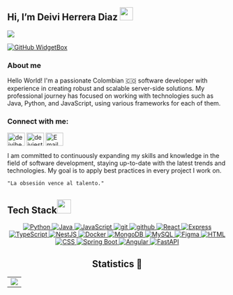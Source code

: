 ## Hi, I’m Deivi Herrera Diaz <img src = "https://raw.githubusercontent.com/MartinHeinz/MartinHeinz/master/wave.gif" width = 30px> 
<p>
  <a href="https://github.com/DeiviHerreraDiaz09"><img src="https://readme-typing-svg.herokuapp.com?&font=IBM+Plex+Sans&color=abcdef&size=20&lines=Welcome+to+my+GitHub+Profile!" /></a>
</p>

<p align ="center">
  
[![GitHub WidgetBox](https://github-widgetbox.vercel.app/api/profile?username=DeiviHerreraDiaz09&data=repositories,stars,commits&theme=viridescent)](https://github.com/Jurredr/github-widgetbox)
  </p>

<h3>About me</h3>
Hello World! I'm a passionate Colombian 🇨🇴 software developer with experience in creating robust and scalable server-side solutions. My professional journey has focused on working with technologies such as Java, Python, and JavaScript, using various frameworks for each of them.

<h3 align="left">Connect with me:</h3>
<p align="left">
<a href="https://www.linkedin.com/in/deiviherreradiaz09" target="blank"><img align="center" src="https://raw.githubusercontent.com/rahuldkjain/github-profile-readme-generator/master/src/images/icons/Social/linked-in-alt.svg" alt="deiviherreradiaz09" height="30" width="40" /></a>
<a href="https://www.instagram.com/deiviestiven16?igsh=M3Vvam8wN2k1MnJv" target="blank"><img align="center" src="https://raw.githubusercontent.com/rahuldkjain/github-profile-readme-generator/master/src/images/icons/Social/instagram.svg" alt="deiviestiven16" height="30" width="40" /></a>
<a href="mailto:herreradiazdeivistiven2004@gmail.com" target="blank"><img align="center" src="https://cdn-icons-png.flaticon.com/512/281/281769.png" alt="Email" height="30" width="40" /></a>
</p>

I am committed to continuously expanding my skills and knowledge in the field of software development, staying up-to-date with the latest trends and technologies. My goal is to apply best practices in every project I work on.

```
"La obsesión vence al talento." 
```
</p>


## Tech Stack<img src = "https://media2.giphy.com/media/QssGEmpkyEOhBCb7e1/giphy.gif?cid=ecf05e47a0n3gi1bfqntqmob8g9aid1oyj2wr3ds3mg700bl&rid=giphy.gif" width = 32px> 

<p align="center">
  <a href="https://www.python.org" target="_blank">
    <img alt="Python" src="https://img.shields.io/badge/Python-3776AB?style=for-the-badge&logo=python&logoColor=white">
  </a>
  <a href="https://www.java.com" target="_blank">
    <img alt="Java" src="https://img.shields.io/badge/Java-007396?style=for-the-badge&logo=java&logoColor=white">
  </a>
  <a href="https://developer.mozilla.org/en-US/docs/Web/JavaScript" target="_blank">
    <img alt="JavaScript" src="https://img.shields.io/badge/JavaScript-F7DF1E?style=for-the-badge&logo=javascript&logoColor=black">
  </a>
  <a href="https://git-scm.com/" target="_blank">
    <img src="https://img.shields.io/badge/git-F05032.svg?style=for-the-badge&logo=git&logoColor=white"
      alt="git"/>
  </a>
  <a href="https://github.com/ELanza-48" target="_blank">
    <img src="https://img.shields.io/badge/github-181717.svg?style=for-the-badge&logo=github&logoColor=white" alt="github" />
  </a>
  </a>
  <a href="https://reactjs.org/">
    <img alt="React" src="https://img.shields.io/badge/React-61DAFB?style=for-the-badge&logo=react&logoColor=black">
  </a>
   <a href="https://expressjs.com/">
    <img alt="Express" src="https://img.shields.io/badge/Express-000000?style=for-the-badge&logo=express&logoColor=white">
  </a>
  <a href="https://www.typescriptlang.org/">
    <img alt="TypeScript" src="https://img.shields.io/badge/TypeScript-3178C6?style=for-the-badge&logo=typescript&logoColor=white">
  </a>
   <a href="https://nestjs.com/">
    <img alt="NestJS" src="https://img.shields.io/badge/NestJS-E0234E?style=for-the-badge&logo=nestjs&logoColor=white">
  </a>
  <a href="https://www.docker.com/">
    <img alt="Docker" src="https://img.shields.io/badge/Docker-2496ED?style=for-the-badge&logo=docker&logoColor=white">
  </a>
  <a href="https://www.mongodb.com/" target="_blank">
    <img alt="MongoDB" src="https://img.shields.io/badge/MongoDB-47A248?style=for-the-badge&logo=mongodb&logoColor=white">
  </a>
   <a href="https://www.mysql.com/" target="_blank">
    <img alt="MySQL" src="https://img.shields.io/badge/MySQL-4479A1?style=for-the-badge&logo=mysql&logoColor=white">
  </a>
  <a href="https://www.figma.com/" target="_blank">
    <img alt="Figma" src="https://img.shields.io/badge/Figma-000000?style=for-the-badge&logo=figma&logoColor=white">
  </a> 
   <a href="https://developer.mozilla.org/en-US/docs/Web/HTML" target="_blank">
    <img alt="HTML" src="https://img.shields.io/badge/HTML-E34F26?style=for-the-badge&logo=html5&logoColor=white">
  </a>
  <a href="https://developer.mozilla.org/en-US/docs/Web/CSS" target="_blank">
    <img alt="CSS" src="https://img.shields.io/badge/CSS-1572B6?style=for-the-badge&logo=css3&logoColor=white">
  </a>
  <a href="https://spring.io/projects/spring-boot" target="_blank">
    <img alt="Spring Boot" src="https://img.shields.io/badge/Spring%20Boot-6DB33F?style=for-the-badge&logo=springboot&logoColor=white">
  </a>
  <a href="https://angular.io/" target="_blank">
  <img alt="Angular" src="https://img.shields.io/badge/Angular-DD0031?style=for-the-badge&logo=angular&logoColor=white">
  </a>
  <a href="https://fastapi.tiangolo.com/" target="_blank">
  <img alt="FastAPI" src="https://img.shields.io/badge/FastAPI-009688?style=for-the-badge&logo=fastapi&logoColor=white">
  </a>
  
</p>

<h2 align="center"> Statistics 🚀</h2>
<table align="center">
  <tr>
    <td>
      <img src="https://github-readme-stats.vercel.app/api/top-langs/?username=DeiviHerreraDiaz09&line_height=20&title_color=7A7ADB&icon_color=2234AE&text_color=D3D3D3&bg_color=0,000000,130F40" />
    </td>
  </tr>
</table>



